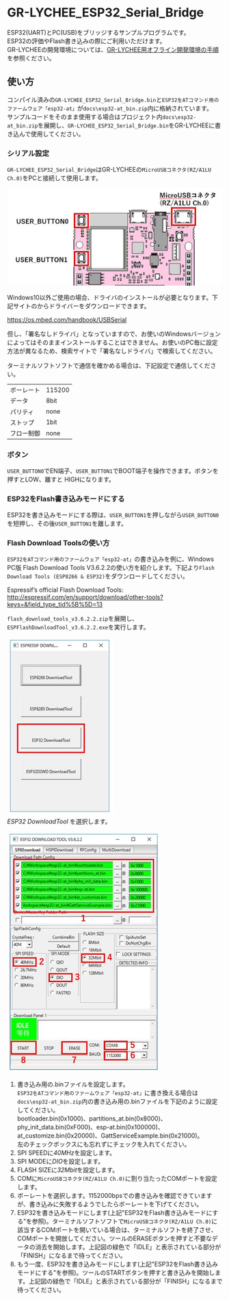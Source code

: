 # GR-LYCHEE_ESP32_Serial_Bridge
ESP32(UART)とPC(USB)をブリッジするサンプルプログラムです。  
ESP32の評価やFlash書き込みの際にご利用いただけます。  
GR-LYCHEEの開発環境については、[GR-LYCHEE用オフライン開発環境の手順](https://developer.mbed.org/users/dkato/notebook/offline-development-lychee-langja/)を参照ください。


## 使い方
コンパイル済みの``GR-LYCHEE_ESP32_Serial_Bridge.bin``と``ESP32をATコマンド用のファームウェア「esp32-at」``が`docs\esp32-at_bin.zip`内に格納されています。  
サンプルコードをそのまま使用する場合はプロジェクト内`docs\esp32-at_bin.zip`を展開し、``GR-LYCHEE_ESP32_Serial_Bridge.bin``をGR-LYCHEEに書き込んで使用してください。  

### シリアル設定
``GR-LYCHEE_ESP32_Serial_Bridge``はGR-LYCHEEの``MicroUSBコネクタ(RZ/A1LU Ch.0)``をPCと接続して使用します。  

![](docs/img/usb0_and_button.jpg)  

Windows10以外ご使用の場合、ドライバのインストールが必要となります。下記サイトのからドライバーをダウンロードできます。  

https://os.mbed.com/handbook/USBSerial

但し、「署名なしドライバ」となっていますので、お使いのWindowsバージョンによってはそのままインストールすることはできません。お使いのPC毎に設定方法が異なるため、検索サイトで「署名なしドライバ」で検索してください。  

ターミナルソフトソフトで通信を確かめる場合は、下記設定で通信してください。  

|            |        |
|:-----------|:-------|
| ボーレート | 115200 |
| データ     | 8bit   |
| パリティ   | none   |
| ストップ   | 1bit   |
| フロー制御 | none   |

### ボタン
`USER_BUTTON0`でEN端子、`USER_BUTTON1`でBOOT端子を操作できます。ボタンを押すとLOW、離すと HIGHになります。  

### ESP32をFlash書き込みモードにする
ESP32を書き込みモードにする際は、`USER_BUTTON1`を押しながら`USER_BUTTON0`を短押し、その後`USER_BUTTON1`を離します。  

### Flash Download Toolsの使い方
``ESP32をATコマンド用のファームウェア「esp32-at」``の書き込みを例に、Windows PC版 Flash Download Tools V3.6.2.2の使い方を紹介します。下記より``Flash Download Tools (ESP8266 & ESP32)``をダウンロードしてください。  

Espressif’s official Flash Download Tools:  
http://espressif.com/en/support/download/other-tools?keys=&field_type_tid%5B%5D=13


`flash_download_tools_v3.6.2.2.zip`を展開し、`ESPFlashDownloadTool_v3.6.2.2.exe`を実行します。  

![](docs/img/esp32_tool_1.jpg)  
*ESP32 DownloadTool* を選択します。  

![](docs/img/esp32_tool_2.jpg)  

1. 書き込み用の.binファイルを設定します。  
  ``ESP32をATコマンド用のファームウェア「esp32-at」``に書き換える場合は`docs\esp32-at_bin.zip`内の書き込み用の.binファイルを下記のように設定してください。  
  bootloader.bin(0x1000)、partitions_at.bin(0x8000)、phy_init_data.bin(0xF000)、esp-at.bin(0x100000)、at_customize.bin(0x20000)、GattServiceExample.bin(0x21000)。  
  左のチェックボックスにも忘れずにチェックを入れてください。  
2. SPI SPEEDに*40MHz*を設定します。  
3. SPI MODEに*DIO*を設定します。  
4. FLASH SIZEに*32Mbit*を設定します。  
5. COMに``MicroUSBコネクタ(RZ/A1LU Ch.0)``に割り当たったCOMポートを設定します。  
6. ボーレートを選択します。1152000bpsでの書き込みを確認できていますが、書き込みに失敗するようでしたらボーレートを下げてください。
7. ESP32を書き込みモードにします(上記"ESP32をFlash書き込みモードにする"を参照)。ターミナルソフトソフトで``MicroUSBコネクタ(RZ/A1LU Ch.0)``に該当するCOMポートを開いている場合は、ターミナルソフトを終了させ、COMポートを開放してください。ツールのERASEボタンを押すと不要なデータの消去を開始します。上記図の緑色で「IDLE」と表示されている部分が「FINISH」になるまで待ってください。  
8. もう一度、ESP32を書き込みモードにします(上記"ESP32をFlash書き込みモードにする"を参照)。ツールのSTARTボタンを押すと書き込みを開始します。上記図の緑色で「IDLE」と表示されている部分が「FINISH」になるまで待ってください。  
